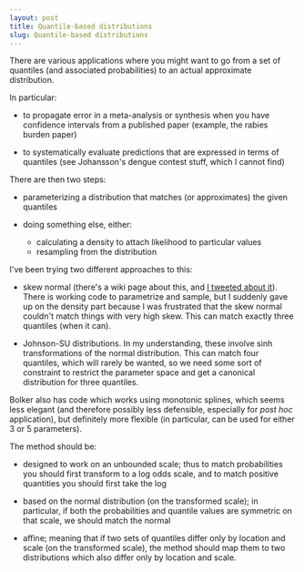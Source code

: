 ```yaml
---
layout: post
title: Quantile-based distributions
slug: Quantile-based distributions
---
```


There are various applications where you might want to go from a set of quantiles (and associated probabilities) to an actual approximate distribution.

In particular:

* to propagate error in a meta-analysis or synthesis when you have confidence intervals from a published paper (example, the rabies burden paper)

* to systematically evaluate predictions that are expressed in terms of quantiles (see Johansson's dengue contest stuff, which I cannot find)

There are then two steps:

* parameterizing a distribution that matches (or approximates) the given quantiles

* doing something else, either:
  * calculating a density to attach likelihood to particular values
  * resampling from the distribution

I've been trying two different approaches to this:

* skew normal (there's a wiki page about this, and [I tweeted about it](https://twitter.com/jd_mathbio/status/591371109045534720)). There is working code to parametrize and sample, but I suddenly gave up on the density part because I was frustrated that the skew normal couldn't match things with very high skew. This can match exactly three quantiles (when it can).

* Johnson-SU distributions. In my understanding, these involve sinh transformations of the normal distribution. This can match four quantiles, which will rarely be wanted, so we need some sort of constraint to restrict the parameter space and get a canonical distribution for three quantiles.

Bolker also has code which works using monotonic splines, which seems less elegant (and therefore possibly less defensible, especially for _post hoc_ application), but definitely more flexible (in particular, can be used for either 3 or 5 parameters).

The method should be:

* designed to work on an unbounded scale; thus to match probabilities you should first transform to a log odds scale, and to match positive quantities you should first take the log

* based on the normal distribution (on the transformed scale); in particular, if both the probabilities and quantile values are symmetric on that scale, we should match the normal

* affine; meaning that if two sets of quantiles differ only by location and scale (on the transformed scale), the method should map them to two distributions which also differ only by location and scale.
